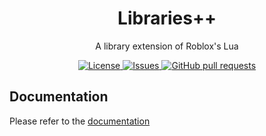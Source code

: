 <h1 align="center">Libraries++</h2>
<p align="center">A library extension of Roblox's Lua</p>
<p align="center">
	<a href="./LICENSE">
		<img alt="License" src="https://img.shields.io/badge/license-GPL-blue?color=7aca00"/>
	</a>
	<a href="https://github.com/Toon-arch/libpp/issues">
		<img alt="Issues" src="https://img.shields.io/github/issues/Toon-arch/libpp?color=0088ff"/>
	</a>
	<a href="https://github.com/Toon-arch/libpp/pulls">
		<img alt="GitHub pull requests" src="https://img.shields.io/github/issues-pr/Toon-arch/libpp?color=0088ff"/>
	</a>
</p>

## Documentation

Please refer to the [documentation](https://github.com/Toon-arch/libpp/wiki)
